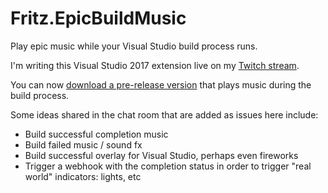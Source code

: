 # Fritz.EpicBuildMusic
Play epic music while your Visual Studio build process runs.

I'm writing this Visual Studio 2017 extension live on my [Twitch stream](https://twitch.tv/csharpfritz).  

You can now [download a pre-release version](https://github.com/csharpfritz/Fritz.EpicBuildMusic/releases) that plays music during the build process.

Some ideas shared in the chat room that are added as issues here include:

*  Build successful completion music
*  Build failed music / sound fx
*  Build successful overlay for Visual Studio, perhaps even fireworks
*  Trigger a webhook with the completion status in order to trigger "real world" indicators: lights, etc 
